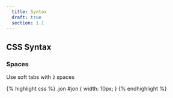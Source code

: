```yaml
---
  title: Syntax
  draft: true
  section: 1.1
---
```


## CSS Syntax

### Spaces

Use soft tabs with `2` spaces

{% highlight css %}
.jon #jon { width: 10px; }
{% endhighlight %}
